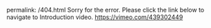permalink: /404.html
Sorry for the error.
Please click the link below to navigate to Introduction video.
https://vimeo.com/439302449
